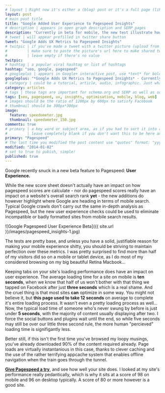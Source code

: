 ```yaml
---
# layout | Right now it's either a (blog) post or it's a full page (like the index)
layout: post
# main post title
title: "Google Added User Experience to Pagespeed Insights"
# description | appears in open graph description and SERP pages
description: "Currently in beta for mobile, the new test illustrate how the search engine might be making navigating to crummy desktop sites on mobile a thing of the past."
# tweet | will appear prefilled in twitter share button
tweet: "Google Adds UX Metrics to Pagespeed Insights"
# twitpic | if you've made a tweet with a twitter picture (upload from the UI)
# 		  | make sure to paste the picture's url here to make shared tweets better
#         | leave empty if there's no value
twitpic:
# hashtag | a popular viral hashtag or list of hashtags
hashtag: "seo, google, pagespeed"
# googleplus | appears in Google+ interactive post, use *text* for bold and _text_ for underline
googleplus: "*Google Adds UX Metrics to Pagespeed Insights* - Currently in beta for mobile, the new test illustrate how the search engine might be making navigating to crummy desktop sites on mobile a thing of the past."
# category | could be a tutorial, article, audio, infographic. Just whatever the format the content is.
category: articles
# tags | these tags are important for schema.org and SERP as well as some RSS feed readers
tags: [seo, pagespeed, ux, insights, optimisation, mobile, blog, web]
# images should be the ratio of 1200px by 600px to satisfy Facebook
# thumbnail should be 300px*300px
image:
  feature: speedometer.jpg
  thumbnail: speedometer_150.jpg
comments: true
# primary | a key word or subject area, as if you had to sort it into a subject folder
#         | leave completely blank if you don't want this to be here and just the post title
primary: "Pagespeed"
# The last time you modified the post content use "quotes" format: "yyyy-mm-dd"
modified: "2014-01-02"
# set to true to pubish, simple!
published: true
---
```


Google recently snuck in a new beta feature to Pagespeed: **User Experience.**

While the new score sheet doesn't actually have an impact on how pagespeed scores are calculate - nor do pagespeed scores really have an impact on a website's overall search rank **yet** - the new additions do however highlight where Google are heading in terms of mobile search. Typical Google crawls don't carry out the same in-depth analysis as Pagespeed, but the new user experience checks could be used to eliminate incompatible or badly formatted sites from mobile search results.

![Google Pagespeed User Experience Beta]({{ site.url }}/images/pagespeed_insights-1.jpg)

The tests are pretty base, and unless you have a solid, justifiable reason for making your mobile experience shitty, you should be striving to maintain perfection over these metrics. I was pretty surprised to find more than half of my visitors did so on a mobile or tablet device, as I do most of my considered browsing on my big beautiful Retina Macbook...

Keeping tabs on your site's loading performance does have an impact on user experience. The average loading time for a site on mobile is **ten seconds**, when we know that half of us won't bother with that thing we tapped on Facebook after just **three seconds** which is a real shame. And the cruel thing is that most sites **can** optimize in some way. You might not believe it, but **this page used to take 12 seconds** on average to complete it's entire loading process. It wasn't even a pretty loading process as well... Now, the typical load time of someone who's never swung by before is just under **5 seconds**, with the majority of content usually displaying after two. I force the social buttons and plugins wait until the end, so while five seconds may still be over our little three second rule, the more human "percieved" loading time is signifigantly less.

Better still, if this isn't the first time you've browsed my loopy musings, you've already downloaded 90% of the content required already. Page loads are virtually instantanious in this case, thanks to clever caching and the use of the rather terrifying appcache system that enables offline navigation when the train goes through the tunnel.

**[Give Pagespeed a try](https://developers.google.com/speed/pagespeed/insights/?url=kraigwalker.com)**, and see how well your site does. I looked at my site's performance really pedantically, which is why it sits at a score of 98 on mobile and 96 on desktop typically. A score of 80 or more however is a good site.